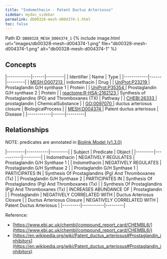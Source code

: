 ```yaml
---
title: "Indomethacin - Patent Ductus Arteriosus"
sidebar: mydoc_sidebar
permalink: db00328-mesh-d004374-1.html
toc: false 
---
```



Path ID: `DB00328_MESH_D004374_1`
{% include image.html url="images/db00328-mesh-d004374-1.png" file="db00328-mesh-d004374-1.png" alt="db00328-mesh-d004374-1" %}

## Concepts

|------------|------|---------|
| Identifier | Name | Type    |
|------------|------|---------|
| <a href="https://identifiers.org/MESH:D007213">MESH:D007213 </a> | indomethacin | Drug |
| <a href="https://identifiers.org/UniProt:P23219">UniProt:P23219 </a> | Prostaglandin G/H synthase 1 | Protein |
| <a href="https://identifiers.org/UniProt:P35354">UniProt:P35354 </a> | Prostaglandin G/H synthase 2 | Protein |
| <a href="https://identifiers.org/reactome:R-HSA-2162123">reactome:R-HSA-2162123 </a> | Synthesis of Prostaglandins (PG) and Thromboxanes (TX) | Pathway |
| <a href="https://identifiers.org/CHEBI:26333">CHEBI:26333 </a> | prostaglandin | ChemicalSubstance |
| <a href="https://identifiers.org/GO:0097070">GO:0097070 </a> | ductus arteriosus closure | BiologicalProcess |
| <a href="https://identifiers.org/MESH:D004374">MESH:D004374 </a> | Patent ductus arteriosus | Disease |
|------------|------|---------|

## Relationships


NOTE: predicates are annotated in <a href="https://github.com/biolink/biolink-model/releases/tag/v1.3.0">Biolink Model (v1.3.0)</a>

|---------|-----------|---------|
| Subject | Predicate | Object  |
|---------|-----------|---------|
| Indomethacin | NEGATIVELY REGULATES | Prostaglandin G/H Synthase 1 |
| Indomethacin | NEGATIVELY REGULATES | Prostaglandin G/H Synthase 2 |
| Prostaglandin G/H Synthase 1 | PARTICIPATES IN | Synthesis Of Prostaglandins (Pg) And Thromboxanes (Tx) |
| Prostaglandin G/H Synthase 2 | PARTICIPATES IN | Synthesis Of Prostaglandins (Pg) And Thromboxanes (Tx) |
| Synthesis Of Prostaglandins (Pg) And Thromboxanes (Tx) | INCREASES ABUNDANCE OF | Prostaglandin |
| Prostaglandin | NEGATIVELY CORRELATED WITH | Ductus Arteriosus Closure |
| Ductus Arteriosus Closure | NEGATIVELY CORRELATED WITH | Patent Ductus Arteriosus |
|---------|-----------|---------|

Reference: 
  - [https://www.ebi.ac.uk/chembl/compound_report_card/CHEMBL6/](https://www.ebi.ac.uk/chembl/compound_report_card/CHEMBL6/)
  - [https://en.wikipedia.org/wiki/Patent_ductus_arteriosus#Prostaglandin_inhibitors](https://en.wikipedia.org/wiki/Patent_ductus_arteriosus#Prostaglandin_inhibitors)
